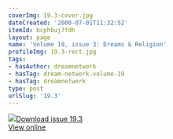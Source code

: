```yaml
---
coverImg: 19.3-cover.jpg
dateCreated: '2000-07-01T11:32:52'
itemId: bcphbuj7fdh
layout: page
name: 'Volume 19, issue 3: Dreams & Religion'
profileImg: 19.3-rect.jpg
tags:
- hasAuthor: dreamnetwork
- hasTag: dream-network-volume-19
- hasTag: dreamnetwork
type: post
urlSlug: '19.3'
---
```

<img class="card-journal-img" src="../images/19.3-rect.jpg"/><a href="../files/pdfs/Volume_19/19.3-Dream-Network-Vol-19-No-3.pdf" download="">Download issue 19.3</a><br><a href="../files/pdfs/Volume_19/19.3-Dream-Network-Vol-19-No-3.pdf">View online</a>